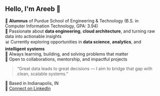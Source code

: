 ## Hello, I'm Areeb 👋

🚀 **Alumnus** of Purdue School of Engineering & Technology (B.S. in Computer Information Technology, GPA: 3.94)  
🧠 Passionate about **data engineering**, **cloud architecture**, and turning raw data into actionable insights  
📊 Currently exploring opportunities in **data science**, **analytics**, and **intelligent systems**  
🌱 Always learning, building, and solving problems that matter  
🤝 Open to collaborations, mentorship, and impactful projects  

> “Great data leads to great decisions — I aim to bridge that gap with clean, scalable systems.”

📍 Based in Indianapolis, IN  
🔗 [Connect on LinkedIn](https://linkedin.com/in/areeb-shaikh02)
